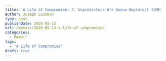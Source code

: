 ```yaml
---
title: 'A Life of Compromise: 7. Unprotectors Are Gonna Unprotect [UNFINISHED]'
author: Joseph Louthan
type: post
publishDate: 2020-05-13
url: /memoir/2020-05-13-a-life-of-compromise/
categories:
  - Memoir
tags:
  - 'A Life of Compromise'
draft: true
---
```

